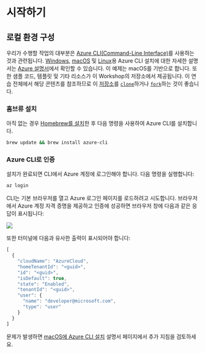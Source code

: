 # 시작하기

## 로컬 환경 구성

우리가 수행할 작업의 대부분은 [Azure CLI(Command-Line Interface)](https://docs.microsoft.com/en-us/cli/azure/?view=azure-cli-latest)를 사용하는 것과 관련됩니다. [Windows](https://docs.microsoft.com/en-us/cli/azure/install-azure-cli-windows?view=azure-cli-latest), [macOS](https://docs.microsoft.com/en-us/cli/azure/install-azure-cli-macos?view=azure-cli-latest) 및 [Linux](https://docs.microsoft.com/en-us/cli/azure/install-azure-cli-yum?view=azure-cli-latest)용 Azure CLI 설치에 대한 자세한 설명서는 [Azure 설명서](https://docs.microsoft.com/en-us/azure/)에서 확인할 수 있습니다. 이 예제는 macOS를 기반으로 합니다. 또한 샘플 코드, 템플릿 및 기타 리소스가 이 Workshop의 저장소에서 제공됩니다. 이 연습 전체에서 해당 콘텐츠를 참조하므로 이 [저장소](https://github.com/snyk-partners/snyk-azure-resources)를 [`clone`](https://github.com/snyk-partners/snyk-azure-resources.git)하거나 [`fork`](https://github.com/snyk-partners/snyk-azure-resources/fork)하는 것이 좋습니다.

### 홈브류 설치

아직 없는 경우 [Homebrew를 설치](https://docs.brew.sh/Installation.html)한 후 다음 명령을 사용하여 Azure CLI를 설치합니다.

```bash
brew update && brew install azure-cli
```

### Azure CLI로 인증

설치가 완료되면 CLI에서 Azure 계정에 로그인해야 합니다. 다음 명령을 실행합니다:

```bash
az login
```

CLI는 기본 브라우저를 열고 Azure 로그인 페이지를 로드하려고 시도합니다. 브라우저에서 Azure 계정 자격 증명을 제공하고 인증에 성공하면 브라우저 창에 다음과 같은 응답이 표시됩니다:

![](https://partner-workshop-assets.s3.us-east-2.amazonaws.com/azure\_cli\_login.png)

또한 터미널에 다음과 유사한 출력이 표시되어야 합니다:

```javascript
[
  {
    "cloudName": "AzureCloud",
    "homeTenantId": "<guid>",
    "id": "<guid>",
    "isDefault": true,
    "state": "Enabled",
    "tenantId": "<guid>",
    "user": {
      "name": "developer@microsoft.com",
      "type": "user"
    }
  }
]
```

문제가 발생하면 [macOS에 Azure CLI 설치](https://docs.microsoft.com/en-us/cli/azure/install-azure-cli-macos?view=azure-cli-latest) 설명서 페이지에서 추가 지침을 검토하세요.
